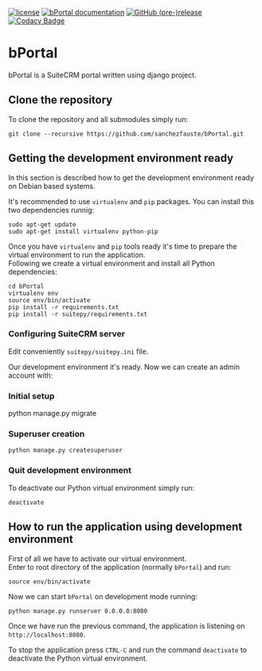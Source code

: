 [![license](https://img.shields.io/github/license/sanchezfauste/bPortal.svg?style=flat-square)](LICENSE)
[![bPortal documentation](https://img.shields.io/badge/docs-passing-brightgreen.svg?style=flat-square)](https://sanchezfauste.github.io/bPortal)
[![GitHub (pre-)release](https://img.shields.io/github/release/sanchezfauste/bPortal/all.svg?style=flat-square)](https://github.com/sanchezfauste/bPortal/releases/latest)
[![Codacy Badge](https://api.codacy.com/project/badge/Grade/fddb7b98271148b284e8f251732e1435)](https://www.codacy.com/app/sanchezfauste/bPortal?utm_source=github.com&utm_medium=referral&utm_content=sanchezfauste/bPortal&utm_campaign=Badge_Grade)


# bPortal
bPortal is a SuiteCRM portal written using django project.

## Clone the repository
To clone the repository and all submodules simply run:
```
git clone --recursive https://github.com/sanchezfauste/bPortal.git
```
## Getting the development environment ready
In this section is described how to get the development environment ready on Debian based systems.

It's recommended to use `virtualenv` and `pip` packages. You can install this two dependencies runnig:
```
sudo apt-get update
sudo apt-get install virtualenv python-pip
```

Once you have `virtualenv` and `pip` tools ready it's time to prepare the virtual environment to run the application.  
Following we create a virtual environment and install all Python dependencies:
```
cd bPortal
virtualenv env
source env/bin/activate
pip install -r requirements.txt
pip install -r suitepy/requirements.txt
```

### Configuring SuiteCRM server
Edit conveniently `suitepy/suitepy.ini` file.

Our development environment it's ready. Now we can create an admin account with:

### Initial setup

python manage.py migrate

### Superuser creation

```
python manage.py createsuperuser
```

### Quit development environment

To deactivate our Python virtual environment simply run:
```
deactivate
```



## How to run the application using development environment
First of all we have to activate our virtual environment.  
Enter to root directory of the application (normally `bPortal`) and run:
```
source env/bin/activate
```

Now we can start `bPortal` on development mode running:
```
python manage.py runserver 0.0.0.0:8080
```

Once we have run the previous command, the application is listening on `http://localhost:8080`.

To stop the application press `CTRL-C` and run the command `deactivate` to deactivate the Python virtual environment.

